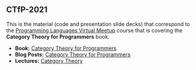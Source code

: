 ## CTfP-2021

This is the material (code and presentation slide decks) that correspond to the [Programming Languages Virtual Meetup](https://www.meetup.com/Programming-Languages-Toronto-Meetup/) course that is covering the **Category Theory for Programmers** book.

- **Book:** [Category Theory for Programmers](https://github.com/hmemcpy/milewski-ctfp-pdf)
- **Blog Posts:** [Category Theory for Programmers](https://bartoszmilewski.com/2014/10/28/category-theory-for-programmers-the-preface/)
- **Lectures:** [Category Theory](https://www.youtube.com/playlist?list=PLbgaMIhjbmEnaH_LTkxLI7FMa2HsnawM_)
